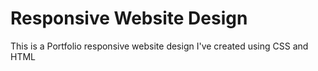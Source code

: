 # Responsive Website Design
This is a Portfolio responsive website design I've created using CSS and HTML

